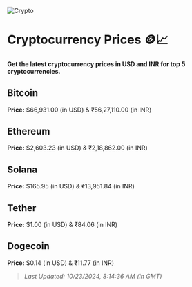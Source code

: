 
![Crypto](https://www.techguide.com.au/wp-content/uploads/2020/11/crypto3.jpeg)

# Cryptocurrency Prices 🪙📈

#### Get the latest cryptocurrency prices in USD and INR for top 5 cryptocurrencies.

## Bitcoin

**Price:** $66,931.00 (in USD) & ₹56,27,110.00 (in INR)

## Ethereum

**Price:** $2,603.23 (in USD) & ₹2,18,862.00 (in INR)

## Solana

**Price:** $165.95 (in USD) & ₹13,951.84 (in INR)

## Tether

**Price:** $1.00 (in USD) & ₹84.06 (in INR)

## Dogecoin

**Price:** $0.14 (in USD) & ₹11.77 (in INR)

> _Last Updated: 10/23/2024, 8:14:36 AM (in GMT)_
